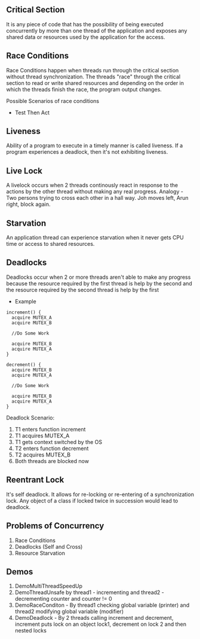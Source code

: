 ## Critical Section
It is any piece of code that has the possibility of being executed concurrently by more than one thread of the application 
and exposes any shared data or resources used by the application for the access.

## Race Conditions
Race Conditions happen when threads run through the critical section without thread synchronization. The threads "race" through
the critical section to read or write shared resources and depending on the order in which the threads finish the race, the program
output changes.

Possible Scenarios of race conditions
* Test Then Act

## Liveness
Ability of a program to execute in a timely manner is called liveness. If a program experiences a deadlock, then it's not
exhibiting liveness.

## Live Lock
A livelock occurs when 2 threads continously react in response to the actions by the other thread without making any real progress.
Analogy - Two persons trying to cross each other in a hall way. Joh moves left, Arun right, block again.

## Starvation
An application thread can  experience starvation when it never gets CPU time or access to shared resources.

## Deadlocks
Deadlocks occur when 2 or more threads aren't able to make any progress because the resource required by the first thread is help by the second
and the resource required by the second thread is help by the first

* Example
```
increment() {
  acquire MUTEX_A
  acquire MUTEX_B
  
  //Do Some Work
  
  acquire MUTEX_B
  acquire MUTEX_A
}

decrement() {
  acquire MUTEX_B
  acquire MUTEX_A
  
  //Do Some Work
  
  acquire MUTEX_B
  acquire MUTEX_A
}
```
Deadlock Scenario:
1. T1 enters function increment
2. T1 acquires MUTEX_A
3. T1 gets context switched by the OS
4. T2 enters function decrement
5. T2 acquires MUTEX_B
6. Both threads are blocked now

## Reentrant Lock
It's self deadlock. It allows for re-locking or re-entering of a synchronization lock.
Any object of a class if locked twice in succession would lead to deadlock.

## Problems of Concurrency
1. Race Conditions
2. Deadlocks (Self and Cross)
3. Resource Starvation

## Demos
1. DemoMultiThreadSpeedUp
2. DemoThreadUnsafe by thread1 - incrementing and thread2 - decrementing counter and counter != 0
3. DemoRaceConditon - By thread1 checking global variable (printer) and thread2 modifying global variable (modifier)
4. DemoDeadlock - By 2 threads calling increment and decrement, increment puts lock on an object lock1, decrement on lock 2 and then nested locks

